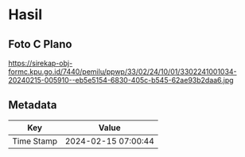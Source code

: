 # Hasil

## Foto C Plano

https://sirekap-obj-formc.kpu.go.id/7440/pemilu/ppwp/33/02/24/10/01/3302241001034-20240215-005910--eb5e5154-6830-405c-b545-62ae93b2daa6.jpg


## Metadata

| Key        | Value               |
| ---------- | ------------------- |
| Time Stamp | 2024-02-15 07:00:44 |



